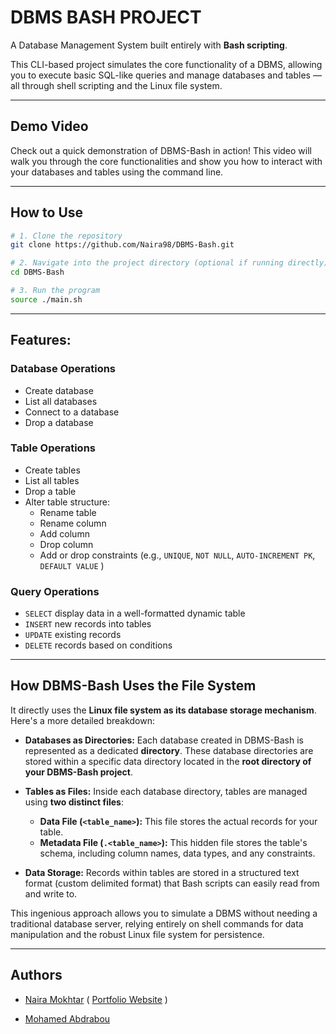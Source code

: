 # DBMS BASH PROJECT

A Database Management System built entirely with **Bash scripting**. 

This CLI-based project simulates the core functionality of a DBMS, allowing you to execute basic SQL-like queries and manage databases and tables — all through shell scripting and the Linux file system.

---

## Demo Video

Check out a quick demonstration of DBMS-Bash in action! This video will walk you through the core functionalities and show you how to interact with your databases and tables using the command line.


---

## How to Use

```bash
# 1. Clone the repository
git clone https://github.com/Naira98/DBMS-Bash.git

# 2. Navigate into the project directory (optional if running directly)
cd DBMS-Bash

# 3. Run the program
source ./main.sh
```
---

## Features:

###  Database Operations
- Create database  
- List all databases  
- Connect to a database  
- Drop a database  

### Table Operations
- Create tables 
- List all tables
- Drop a table  
- Alter table structure:  
  - Rename table  
  - Rename column  
  - Add column  
  - Drop column  
  - Add or drop constraints (e.g., `UNIQUE`, `NOT NULL`, `AUTO-INCREMENT PK`, `DEFAULT VALUE` )  

### Query Operations
- `SELECT` display data in a well-formatted dynamic table
- `INSERT` new records into tables  
- `UPDATE` existing records  
- `DELETE` records based on conditions 


---

## How DBMS-Bash Uses the File System

It directly uses the **Linux file system as its database storage mechanism**. Here's a more detailed breakdown:

* **Databases as Directories:** Each database created in DBMS-Bash is represented as a dedicated **directory**. These database directories are stored within a specific data directory located in the **root directory of your DBMS-Bash project**.

* **Tables as Files:** Inside each database directory, tables are managed using **two distinct files**:
    * **Data File (`<table_name>`):** This file stores the actual records for your table.
    * **Metadata File (`.<table_name>`):** This hidden file stores the table's schema, including column names, data types, and any constraints.

* **Data Storage:** Records within tables are stored in a structured text format (custom delimited format) that Bash scripts can easily read from and write to.

This ingenious approach allows you to simulate a DBMS without needing a traditional database server, relying entirely on shell commands for data manipulation and the robust Linux file system for persistence.

---

## Authors

- [Naira Mokhtar](https://github.com/Naira98)   ( [Portfolio Website](https://naira-portfolio.vercel.app/) )

- [Mohamed Abdrabou](https://github.com/MohamedAbdrabou12)
